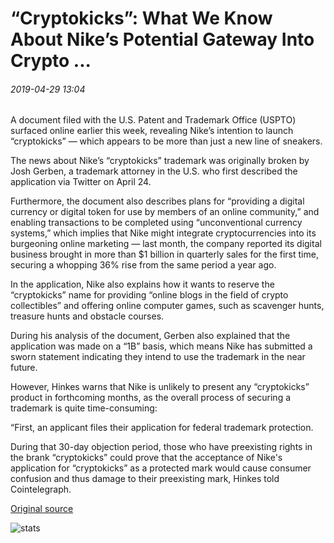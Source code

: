 # “Cryptokicks”: What We Know About Nike’s Potential Gateway Into Crypto ...

###### 2019-04-29 13:04

A document filed with the U.S. Patent and Trademark Office (USPTO) surfaced online earlier this week, revealing Nike’s intention to launch “cryptokicks” — which appears to be more than just a new line of sneakers.

The news about Nike’s “cryptokicks” trademark was originally broken by Josh Gerben, a trademark attorney in the U.S. who first described the application via Twitter on April 24.

Furthermore, the document also describes plans for “providing a digital currency or digital token for use by members of an online community,” and enabling transactions to be completed using “unconventional currency systems,” which implies that Nike might integrate cryptocurrencies into its burgeoning online marketing — last month, the company reported its digital business brought in more than $1 billion in quarterly sales for the first time, securing a whopping 36% rise from the same period a year ago.

In the application, Nike also explains how it wants to reserve the “cryptokicks” name for providing “online blogs in the field of crypto collectibles” and offering online computer games, such as scavenger hunts, treasure hunts and obstacle courses.

During his analysis of the document, Gerben also explained that the application was made on a “1B” basis, which means Nike has submitted a sworn statement indicating they intend to use the trademark in the near future.

However, Hinkes warns that Nike is unlikely to present any “cryptokicks” product in forthcoming months, as the overall process of securing a trademark is quite time-consuming:

“First, an applicant files their application for federal trademark protection.

During that 30-day objection period, those who have preexisting rights in the brank “cryptokicks” could prove that the acceptance of Nike's application for “cryptokicks” as a protected mark would cause consumer confusion and thus damage to their preexisting mark, Hinkes told Cointelegraph.

[Original source](https://cointelegraph.com/news/cryptokicks-what-we-know-about-nikes-potential-gateway-into-crypto)

![stats](https://c.statcounter.com/11760860/0/a89fa40b/1/ "stats")